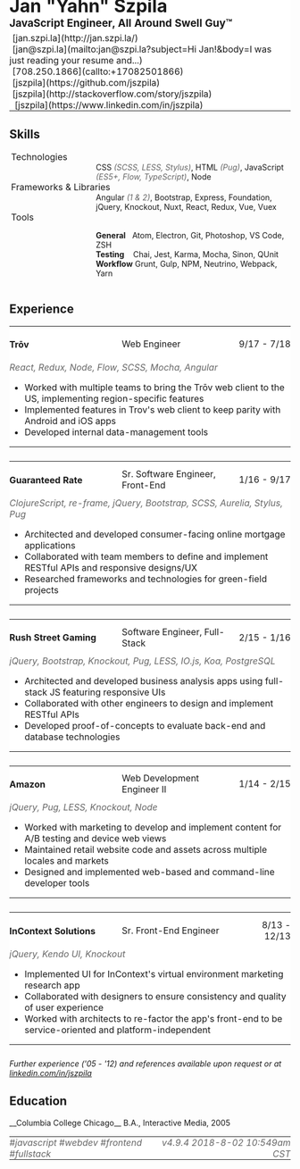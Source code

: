<link href="https://maxcdn.bootstrapcdn.com/font-awesome/4.6.0/css/font-awesome.min.css" rel="stylesheet"><style>table {border: 0px; width: 100%; padding: 0px;}table tr {border: 0px; padding: 0px; margin: 0px;}table tr td {border: 0px; padding: 0px; background-color: #FFF;}table.experience {margin-bottom: 25px;}table.experience td.employer {width: 40%;}table.experience td.title {width: 40%; text-align: left;}table.experience td.span {text-align: right;}table.header h1, table.header h3 {margin: 0px; padding: 0px;}.lankz {margin: 5px 0 0 0; padding: 0; clear: both; list-style: none; list-style-type: none;}table.breakdown .title {width: 15%;}table.breakdown .content {width: 85%;}.lankz li {display: inline-block; margin: 0 10px 0 0;} .lankz li i {margin-right: 5px;} .text-muted {color: #666;} dd {} dt {font-style: normal !important; font-size: 16px!important;} dt i {margin-right: 3px;}.list-unstyled{list-style: none; margin-left: 0; padding-left: 0;} dd {display: inline-block; margin-left: 55px; padding-left: 100px;}</style>
<table class="header" style="margin-top: -60px; padding-top: 0px;">
<tr><td><h1 style="margin-top: 0px; padding-top: 0px;">Jan "Yahn" Szpila</h1></td></tr>
<tr><td><h3>JavaScript Engineer, All Around Swell Guy™</h3></td></tr>
<tr><td>
<ul class="lankz"> 
<li><i class="fa fa-link"></i> [jan.szpi.la](http://jan.szpi.la/)</li>
<li><i class="fa fa-send-o"></i> [jan@szpi.la](mailto:jan@szpi.la?subject=Hi Jan!&body=I was just reading your resume and...)</li>
<li><i class="fa fa-phone"></i> [708.250.1866](callto:+17082501866)</li>
<li><i class="fa fa-github-alt"></i> [jszpila](https://github.com/jszpila)</li>
<li><i class="fa fa-stack-overflow"></i> [jszpila](http://stackoverflow.com/story/jszpila)</li>
<li><i class="fa fa-linkedin"></i>&nbsp;[jszpila](https://www.linkedin.com/in/jszpila)</li>
</td>
</tr>
</table>

<h2><i class="fa fa-cogs"></i> Skills</h2>
<dl>
<dt><i class="fa fa-code"></i> Technologies</td>
<dd>CSS <i class="text-muted">(SCSS, LESS, Stylus)</i>, HTML <i class="text-muted">(Pug)</i>, JavaScript <i class="text-muted">(ES5+, Flow, TypeScript)</i>, Node</dd>

<dt><i class="fa fa-puzzle-piece"></i> Frameworks & Libraries</dt>
<dd>Angular <i class="text-muted">(1 & 2)</i>, Bootstrap, Express, Foundation, jQuery, Knockout, Nuxt, React, Redux, Vue, Vuex</dd>

<dt><i class="fa fa-wrench"></i> Tools</dt>
<dd>
<ul class="list-unstyled">
<li><b>General</b>  &nbsp;&nbsp;Atom, Electron, Git, Photoshop, VS Code, ZSH</li>
<li><b>Testing</b> &nbsp;&nbsp;&nbsp;Chai, Jest, Karma, Mocha, Sinon, QUnit</li>
<li><b>Workflow</b> Grunt, Gulp, NPM, Neutrino, Webpack, Yarn</li>
</dd>
</dl>

<h2><i class="fa fa-history"></i> Experience</h2>
<table class="experience">
<tbody>
<tr>
<td class="employer"><h4>Trōv</h4></td>
<td class="title">Web Engineer</td>
<td class="span">9/17 - 7/18</td>
</tr>
<tr>
<td colspan="3"><i class="text-muted">React, Redux, Node, Flow, SCSS, Mocha, Angular</i></td>
</tr>
<tr>
<td colspan="3">
<ul>
<li>Worked with multiple teams to bring the Trōv web client to the US, implementing region-specific features</li>
<li>Implemented features in Trov's web client to keep parity with Android and iOS apps</li>
<li>Developed internal data-management tools</li>
</td>
</tbody>
</table>

<!--
<table class="experience">
<tbody>
<tr>
<td class="employer"><h4>The Main Branch</h4> </td>
<td class="title">Full Stack Engineer <i class="text-muted">(part-time)</i></td>
<td class="span">6/17 - Current</td>
</tr>
<tr>
<td colspan="3"><i class="text-muted">Node, Express, MySQL, Angular 2, TypeScript</i></td>
</tr>
<tr>
<td colspan="3">
<ul>
<li>Developing server- and client-side components for logistics training application</li>
<li>Implementing boilerplate and tooling to accelerate the development of web application projects</li>
</ul>
</td>
</tbody>
</table>
-->

<table class="experience">
<tbody>
<tr>
<td class="employer"><h4>Guaranteed Rate</h4></td>
<td class="title">Sr. Software Engineer, Front-End</td>
<td class="span">1/16 - 9/17</td>
</tr>
<tr>
<td colspan="3"><i class="text-muted">ClojureScript, re-frame, jQuery, Bootstrap, SCSS, Aurelia, Stylus, Pug</i></td>
</tr>
<tr>
<td colspan="3">
<ul>
<li>Architected and developed consumer-facing online mortgage applications</li>
<li>Collaborated with team members to define and implement RESTful APIs and responsive designs/UX</li>
<li>Researched frameworks and technologies for green-field projects</li>
</td>
</tbody>
</table>

<table class="experience">
<tbody>
<tr>
<td class="employer"><h4>Rush Street Gaming</h4></td>
<td class="title">Software Engineer, Full-Stack</td>
<td class="span">2/15 - 1/16 </td>
</tr>
<tr>
<td colspan="3"><i class="text-muted">jQuery, Bootstrap, Knockout, Pug, LESS, IO.js, Koa, PostgreSQL</i></td>
</tr>
<tr>
<td colspan="3">
<ul>
<li>Architected and developed business analysis apps using full-stack JS featuring responsive UIs</li>
<li>Collaborated with other engineers to design and implement RESTful APIs</li>
<li>Developed proof-of-concepts to evaluate back-end and database technologies</li>
</td>
</tbody>
</table>

<table class="experience">
<tbody>
<tr>
<td class="employer"><h4>Amazon</h4></td>
<td class="title">Web Development Engineer II</td>
<td class="span">1/14 - 2/15</td>
</tr>
<tr>
<td colspan="3"><i class="text-muted">jQuery, Pug, LESS, Knockout, Node</i></td>
</tr>
<tr>
<td colspan="3">
<ul>
<li>Worked with marketing to develop and implement content for A/B testing and device web views</li>
<li>Maintained retail website code and assets across multiple locales and markets</li>
<li>Designed and implemented web-based and command-line developer tools</li>
</td>
</tbody>
</table>

<table class="experience">
<tbody>
<tr>
<td class="employer"><h4>InContext Solutions</h4></td>
<td class="title">Sr. Front-End Engineer</td>
<td class="span">8/13 - 12/13</td>
</tr>
<tr>
<td colspan="3"><i class="text-muted">jQuery, Kendo UI, Knockout</i></td>
</tr>
<tr>
<td colspan="3">
<ul>
<li>Implemented UI for InContext's virtual environment marketing research app</li>
<li>Collaborated with designers to ensure consistency and quality of user experience</li>
<li>Worked with architects to re-factor the app's front-end to be service-oriented and platform-independent</li>
</td>
</tbody>
</table>

<!--<table class="experience">
<tbody>
<tr>
<td class="employer"><h4>SteelSeries</h4> </td>
<td class="title">Sr. Software Engineer, Front-End</td>
<td class="span">5/12 - 8/13</td>
</tr>
<tr>
<td colspan="3"><i class="text-muted">Electron, jQuery, Knockout, LESS, CoffeeScript</i></td>
</tr>
<tr>
<td colspan="3">
<ul>
<li>Architected front-end of Electron-based, cross-platform peripheral management and configuration app</li>
<li>Maintained UI layer of legacy Mono-based native app</li>
<li>Coordinated with offshore resources to ensure quality of front-end code</li>
</td>
</tbody>
</table>-->


*Further experience ('05 - '12) and references available upon request or at [linkedin.com/in/jszpila](https://www.linkedin.com/in/jszpila)*

<h2><i class="fa fa-graduation-cap"></i> Education</h2>
__Columbia College Chicago__  
B.A., Interactive Media, 2005

<!--<ul class="list-unstyled">
<li><b>Coursera</b></li>
<li>Data Structures and Algorithms, 2018</li>
<li>Full Stack Web Development, 2018</li> 
<li>Interaction Design, 2018</li>
<li>User Interface Design, 2018</li>
</ul>-->

<table class="footer"><tr><td><i class="info text-muted"><i class="fa fa-tags"></i> #javascript #webdev #frontend #fullstack</i></td><td style="text-align: right;"><i class="info text-muted">v4.9.4 2018-8-02 10:549am CST</i></td></tr></table>

